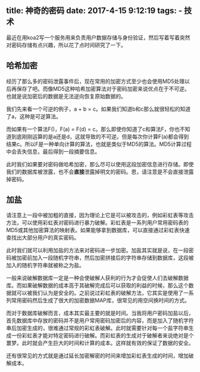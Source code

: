 title: 神奇的密码
date: 2017-4-15 9:12:19
tags:
    - 技术
---

最近在用koa2写一个服务用来负责用户数据存储与身份验证，然后写着写着突然对密码存储有点兴趣，所以花了点时间研究了一下。

<!-- more -->


## 哈希加密

经历了那么多的密码泄露事件后，现在常用的加密方式至少也会使用MD5处理以后再保存了吧。而像MD5这种哈希加密算法对于密码加密来说优点在于不可逆。也就是说加密后的数据是无法逆向恢复原始数据的。

我们先来看一个可逆的例子，a + b = c。如果我们知道b和c那么就很轻松的知道了a，这种是可逆算法。

而如果有一个算法F()，F(a)  = F(d) = c。那么即使你知道了c和算法F，你也不知道到底刚刚运算的是a还是d，这就导致的不可逆。但是每次你计算F(a)都会得到结果c。所以F是一种单向计算的算法，也就是类似于MD5的算法。MD5计算过程中会丢失信息，最后得到一段摘要信息。

此时我们如果要对密码做哈希加密，那么尽可以使用这段加密信息进行存储。即使我们的数据库被泄露，也不会**直接**泄露掉明文的密码。恩，请注意是不会直接泄露掉密码。

## 加盐

请注意上一段中被加粗的直接，因为理论上它是可以被攻击的，例如彩虹表等攻击方法，可以使用彩虹表对密码进行暴力破解。彩虹表是一系列用户常用密码表的MD5或其他加密算法的映射表。如果能够拿到数据库，可以直接通过彩虹表快速查找出大部分用户的真实密码。

此时我们就可以利用加盐的方法来对密码进一步加密。加盐其实就是说，在一段密码被加密前加入一段随机字符串，然后加密拼接后的字符串存储到数据库，这段被加入的随机字符串就被称之为盐。

一般来说破解数据库一定是一种会使破解人获利的行为才会促使人们去破解数据库。而如果破解数据的成本高于其破解完成后可以获取的利益的时候，那么这个数据就可以被我们认为是安全的。之前说过彩虹表的破解方法，它其实是使用了一系列常用密码然后生成了很大的加密数据MAP库，很常见的用空间换时间的方式。

而对于数据库破解而言，成本其实最主要的就是时间。当我将用户密码加盐以后，首先数据库中存放的密码并不是用户常用密码加密后的内容，而是加入了随机字符串后加密生成的，很难通过常规的彩虹表破解。此时就需要针对每一个盐字符串生成一份彩虹表才能对特定密码进行破解。而彩虹表的生成对于破解者来说绝对是个噩梦。此时就会产生巨大的时间和计算的成本。这样就有效的保证了数据的安全。

还有很常见的方式就是通过延长加密解密的时间来增加彩虹表生成的时间，增加破解成本。
